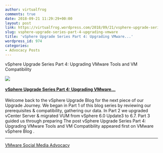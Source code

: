 ```yaml
---
author: virtualfrog
comments: true
date: 2018-09-21 11:29:29+00:00
layout: post
link: https://virtualfrog.wordpress.com/2018/09/21/vsphere-upgrade-series-part-4-upgrading-vmware/
slug: vsphere-upgrade-series-part-4-upgrading-vmware
title: 'vSphere Upgrade Series Part 4: Upgrading VMware...'
wordpress_id: 974
categories:
- Advocacy Posts
---
```


vSphere Upgrade Series Part 4: Upgrading VMware Tools and VM Compatibility

[![](https://d3utlhu53nfcwz.cloudfront.net/171901/cdnImage/article/7490bb35-01a9-4bb8-b2f8-49bbff3b6255/?size=Box320)](http://bit.ly/2xt6VsX)

#### [vSphere Upgrade Series Part 4: Upgrading VMware...](http://bit.ly/2xt6VsX)

Welcome back to the vSphere Upgrade Blog for the next piece of our Upgrade Journey. We began in Part 1 of this blog series by reviewing our prerequisites & compatibility, gathering our data. In Part 2 we upgraded vCenter Server & migrated VUM from vSphere 6.0 Update3 to 6.7. Part 3 guided us through preparing The post vSphere Upgrade Series Part 4: Upgrading VMware Tools and VM Compatibility appeared first on VMware vSphere Blog .

* * *

[VMware Social Media Advocacy](http://advocacy.vmware.com)
